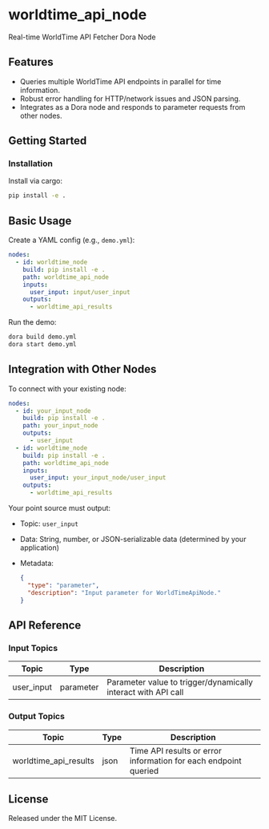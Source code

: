 # worldtime_api_node

Real-time WorldTime API Fetcher Dora Node

## Features
- Queries multiple WorldTime API endpoints in parallel for time information.
- Robust error handling for HTTP/network issues and JSON parsing.
- Integrates as a Dora node and responds to parameter requests from other nodes.

## Getting Started

### Installation
Install via cargo:
```bash
pip install -e .
```

## Basic Usage

Create a YAML config (e.g., `demo.yml`):

```yaml
nodes:
  - id: worldtime_node
    build: pip install -e .
    path: worldtime_api_node
    inputs:
      user_input: input/user_input
    outputs:
      - worldtime_api_results
```

Run the demo:

```bash
dora build demo.yml
dora start demo.yml
```


## Integration with Other Nodes

To connect with your existing node:

```yaml
nodes:
  - id: your_input_node
    build: pip install -e .
    path: your_input_node
    outputs:
      - user_input
  - id: worldtime_node
    build: pip install -e .
    path: worldtime_api_node
    inputs:
      user_input: your_input_node/user_input
    outputs:
      - worldtime_api_results
```

Your point source must output:

* Topic: `user_input`
* Data: String, number, or JSON-serializable data (determined by your application)
* Metadata:

  ```json
  {
    "type": "parameter",
    "description": "Input parameter for WorldTimeApiNode."
  }
  ```

## API Reference

### Input Topics

| Topic       | Type      | Description                                   |
| ----------- | --------- | --------------------------------------------- |
| user_input  | parameter | Parameter value to trigger/dynamically interact with API call |

### Output Topics

| Topic                 | Type    | Description                                                      |
| --------------------- | ------- | ---------------------------------------------------------------- |
| worldtime_api_results | json    | Time API results or error information for each endpoint queried  |


## License

Released under the MIT License.

